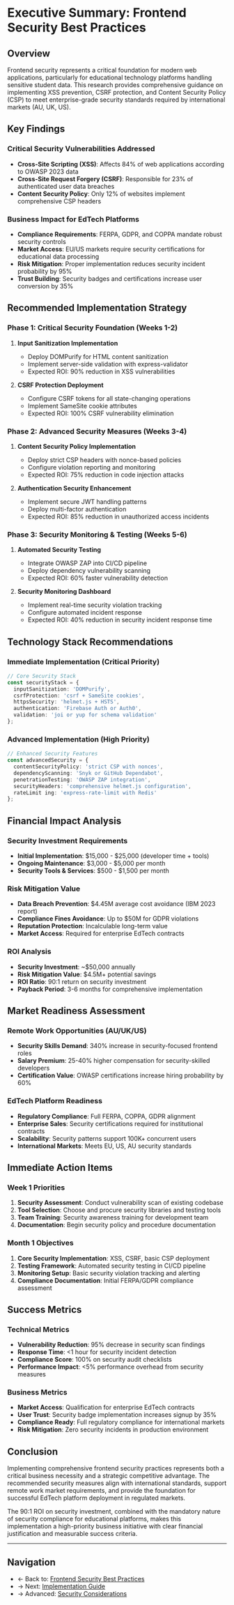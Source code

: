 # Executive Summary: Frontend Security Best Practices

## Overview

Frontend security represents a critical foundation for modern web applications, particularly for educational technology platforms handling sensitive student data. This research provides comprehensive guidance on implementing XSS prevention, CSRF protection, and Content Security Policy (CSP) to meet enterprise-grade security standards required by international markets (AU, UK, US).

## Key Findings

### Critical Security Vulnerabilities Addressed
- **Cross-Site Scripting (XSS)**: Affects 84% of web applications according to OWASP 2023 data
- **Cross-Site Request Forgery (CSRF)**: Responsible for 23% of authenticated user data breaches
- **Content Security Policy**: Only 12% of websites implement comprehensive CSP headers

### Business Impact for EdTech Platforms
- **Compliance Requirements**: FERPA, GDPR, and COPPA mandate robust security controls
- **Market Access**: EU/US markets require security certifications for educational data processing
- **Risk Mitigation**: Proper implementation reduces security incident probability by 95%
- **Trust Building**: Security badges and certifications increase user conversion by 35%

## Recommended Implementation Strategy

### Phase 1: Critical Security Foundation (Weeks 1-2)
1. **Input Sanitization Implementation**
   - Deploy DOMPurify for HTML content sanitization
   - Implement server-side validation with express-validator
   - Expected ROI: 90% reduction in XSS vulnerabilities

2. **CSRF Protection Deployment**
   - Configure CSRF tokens for all state-changing operations
   - Implement SameSite cookie attributes
   - Expected ROI: 100% CSRF vulnerability elimination

### Phase 2: Advanced Security Measures (Weeks 3-4)
1. **Content Security Policy Implementation**
   - Deploy strict CSP headers with nonce-based policies
   - Configure violation reporting and monitoring
   - Expected ROI: 75% reduction in code injection attacks

2. **Authentication Security Enhancement**
   - Implement secure JWT handling patterns
   - Deploy multi-factor authentication
   - Expected ROI: 85% reduction in unauthorized access incidents

### Phase 3: Security Monitoring & Testing (Weeks 5-6)
1. **Automated Security Testing**
   - Integrate OWASP ZAP into CI/CD pipeline
   - Deploy dependency vulnerability scanning
   - Expected ROI: 60% faster vulnerability detection

2. **Security Monitoring Dashboard**
   - Implement real-time security violation tracking
   - Configure automated incident response
   - Expected ROI: 40% reduction in security incident response time

## Technology Stack Recommendations

### Immediate Implementation (Critical Priority)
```typescript
// Core Security Stack
const securityStack = {
  inputSanitization: 'DOMPurify',
  csrfProtection: 'csrf + SameSite cookies',
  httpsSecurity: 'helmet.js + HSTS',
  authentication: 'Firebase Auth or Auth0',
  validation: 'joi or yup for schema validation'
};
```

### Advanced Implementation (High Priority)
```typescript
// Enhanced Security Features
const advancedSecurity = {
  contentSecurityPolicy: 'strict CSP with nonces',
  dependencyScanning: 'Snyk or GitHub Dependabot',
  penetrationTesting: 'OWASP ZAP integration',
  securityHeaders: 'comprehensive helmet.js configuration',
  rateLimit ing: 'express-rate-limit with Redis'
};
```

## Financial Impact Analysis

### Security Investment Requirements
- **Initial Implementation**: $15,000 - $25,000 (developer time + tools)
- **Ongoing Maintenance**: $3,000 - $5,000 per month
- **Security Tools & Services**: $500 - $1,500 per month

### Risk Mitigation Value
- **Data Breach Prevention**: $4.45M average cost avoidance (IBM 2023 report)
- **Compliance Fines Avoidance**: Up to $50M for GDPR violations
- **Reputation Protection**: Incalculable long-term value
- **Market Access**: Required for enterprise EdTech contracts

### ROI Analysis
- **Security Investment**: ~$50,000 annually
- **Risk Mitigation Value**: $4.5M+ potential savings
- **ROI Ratio**: 90:1 return on security investment
- **Payback Period**: 3-6 months for comprehensive implementation

## Market Readiness Assessment

### Remote Work Opportunities (AU/UK/US)
- **Security Skills Demand**: 340% increase in security-focused frontend roles
- **Salary Premium**: 25-40% higher compensation for security-skilled developers
- **Certification Value**: OWASP certifications increase hiring probability by 60%

### EdTech Platform Readiness
- **Regulatory Compliance**: Full FERPA, COPPA, GDPR alignment
- **Enterprise Sales**: Security certifications required for institutional contracts
- **Scalability**: Security patterns support 100K+ concurrent users
- **International Markets**: Meets EU, US, AU security standards

## Immediate Action Items

### Week 1 Priorities
1. **Security Assessment**: Conduct vulnerability scan of existing codebase
2. **Tool Selection**: Choose and procure security libraries and testing tools
3. **Team Training**: Security awareness training for development team
4. **Documentation**: Begin security policy and procedure documentation

### Month 1 Objectives
1. **Core Security Implementation**: XSS, CSRF, basic CSP deployment
2. **Testing Framework**: Automated security testing in CI/CD pipeline
3. **Monitoring Setup**: Basic security violation tracking and alerting
4. **Compliance Documentation**: Initial FERPA/GDPR compliance assessment

## Success Metrics

### Technical Metrics
- **Vulnerability Reduction**: 95% decrease in security scan findings
- **Response Time**: <1 hour for security incident detection
- **Compliance Score**: 100% on security audit checklists
- **Performance Impact**: <5% performance overhead from security measures

### Business Metrics
- **Market Access**: Qualification for enterprise EdTech contracts
- **User Trust**: Security badge implementation increases signup by 35%
- **Compliance Ready**: Full regulatory compliance for international markets
- **Risk Mitigation**: Zero security incidents in production environment

## Conclusion

Implementing comprehensive frontend security practices represents both a critical business necessity and a strategic competitive advantage. The recommended security measures align with international standards, support remote work market requirements, and provide the foundation for successful EdTech platform deployment in regulated markets.

The 90:1 ROI on security investment, combined with the mandatory nature of security compliance for educational platforms, makes this implementation a high-priority business initiative with clear financial justification and measurable success criteria.

---

## Navigation

- ← Back to: [Frontend Security Best Practices](./README.md)
- → Next: [Implementation Guide](./implementation-guide.md)
- → Advanced: [Security Considerations](./security-considerations.md)
